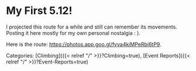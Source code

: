# My First 5.12!

I projected this route for a while and still can remember its movements.
Posting it here mostly for my own personal nostalgia : ).

Here is the route: https://photos.app.goo.gl/fvva4kiMPeRbi6tP9.



Categories: [Climbing]({{< relref "/" >}}?Climbing=true),
[Event Reports]({{< relref "/" >}}?Event-Reports=true)
